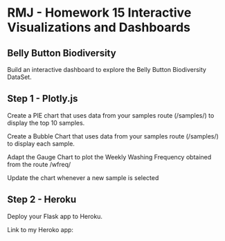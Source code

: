 
# RMJ - Homework 15 Interactive Visualizations and Dashboards

## Belly Button Biodiversity

Build an interactive dashboard to explore the Belly Button Biodiversity DataSet.

## Step 1 - Plotly.js 

Create a PIE chart that uses data from your samples route (/samples/<sample>) to display the top 10 samples.

Create a Bubble Chart that uses data from your samples route (/samples/<sample>) to display each sample.

Adapt the Gauge Chart to plot the Weekly Washing Frequency obtained from the route /wfreq/<sample>

Update the chart whenever a new sample is selected

## Step 2 - Heroku 

Deploy your Flask app to Heroku.

Link to my Heroko app: 


```python

```
